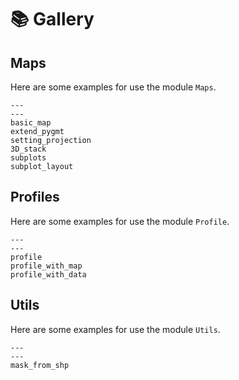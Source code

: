 # 📚 Gallery

## Maps

Here are some examples for use the module `Maps`.

```{nbgallery}
---
---
basic_map
extend_pygmt
setting_projection
3D_stack
subplots
subplot_layout
```

## Profiles

Here are some examples for use the module `Profile`.

```{nbgallery}
---
---
profile
profile_with_map
profile_with_data
```

## Utils

Here are some examples for use the module `Utils`.

```{nbgallery}
---
---
mask_from_shp
```
